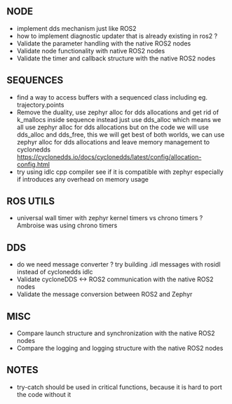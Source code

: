 ## NODE
- implement dds mechanism just like ROS2
- how to implement diagnostic updater that is already existing in ros2 ?
- Validate the parameter handling with the native ROS2 nodes
- Validate node functionality with native ROS2 nodes
- Validate the timer and callback structure with the native ROS2 nodes

## SEQUENCES
- find a way to access buffers with a sequenced class including eg. trajectory.points 
- Remove the duality, use zephyr alloc for dds allocations and get rid of k_mallocs inside sequence instead just use dds_alloc
which means we all use zephyr alloc for dds allocations but on the code we will use dds_alloc and dds_free, this we will get
best of both worlds, we can use zephyr alloc for dds allocations and leave memory management to cyclonedds https://cyclonedds.io/docs/cyclonedds/latest/config/allocation-config.html
- try using idlc cpp compiler see if it is compatible with zephyr especially if introduces any overhead on memory usage

## ROS UTILS
- universal wall timer with zephyr kernel timers vs chrono timers ? Ambroise was using chrono timers

## DDS
- do we need message converter ? try building .idl messages with rosidl instead of cyclonedds idlc
- Validate cycloneDDS <-> ROS2 communication with the native ROS2 nodes
- Validate the message conversion between ROS2 and Zephyr

## MISC
- Compare launch structure and synchronization with the native ROS2 nodes
- Compare the logging and logging structure with the native ROS2 nodes

## NOTES
- try-catch should be used in critical functions, because it is hard to port the code without it
